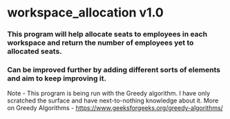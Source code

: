 # workspace_allocation v1.0

### This program will help allocate seats to employees in each workspace and return the number of employees yet to allocated seats.
### Can be improved further by adding different sorts of elements and aim to keep improving it.

Note - This program is being run with the Greedy algorithm. I have only scratched the surface and have next-to-nothing knowledge about it.
More on Greedy Algorithms - https://www.geeksforgeeks.org/greedy-algorithms/
